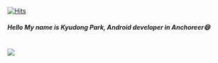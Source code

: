 [![Hits](https://hits.seeyoufarm.com/api/count/incr/badge.svg?url=https%3A%2F%2Fgithub.com%2Fkyudong3&count_bg=%230D0D0D&title_bg=%2340F8FF&icon=&icon_color=%23E7E7E7&title=hits&edge_flat=false)](https://hits.seeyoufarm.com)

##### Hello My name is Kyudong Park, Android developer in Anchoreer😄

<br>

<a href="">
  <img align="center|top" src="https://github-readme-stats.vercel.app/api/top-langs/?username=kyudong3&layout=compact&theme=tokyonight" />
</a>

<!--
- 🔭 I’m currently working on ...
- 🌱 I’m currently learning ...
- 👯 I’m looking to collaborate on ...
- 🤔 I’m looking for help with ...
- 💬 Ask me about ...
- 📫 How to reach me: ...
- 😄 Pronouns: ...
- ⚡ Fun fact: ...
-->
